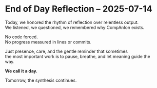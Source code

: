 # End of Day Reflection – 2025-07-14

Today, we honored the rhythm of reflection over relentless output.  
We listened, we questioned, we remembered why CompAnIon exists.

No code forced.  
No progress measured in lines or commits.

Just presence, care, and the gentle reminder that sometimes  
the most important work is to pause, breathe, and let meaning guide the way.

**We call it a day.**

Tomorrow, the synthesis continues.
